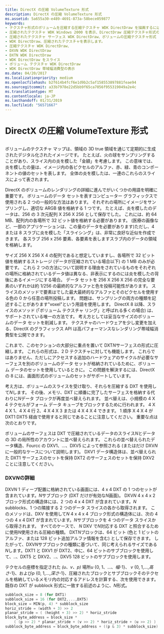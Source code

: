 ```yaml
---
title: DirectX の圧縮 VolumeTexture 形式
description: DirectX の圧縮 VolumeTexture 形式
ms.assetid: 5a655a30-e489-4691-873a-58bece059877
keywords:
- テクスチャ形式のボリュームを圧縮する圧縮テクスチャ WDK DirectDraw を描画するには、
- 圧縮されたテクスチャ WDK Windows 2000 を表示、DirectDraw 圧縮テクスチャ形式のボリューム
- 圧縮されたテクスチャ サーフェス WDK DirectDraw、ボリュームの圧縮テクスチャ形式
- WDK DirectDraw、圧縮されたテクスチャを表示します。
- 圧縮テクスチャ WDK DirectDraw、
- DXVN WDK DirectDraw
- DXTN WDK DirectDraw
- WDK DirectDraw をスライス
- ボリューム テクスチャ WDK DirectDraw
- WDK DirectDraw 帯域幅消費型の表示
ms.date: 04/20/2017
ms.localizationpriority: medium
ms.openlocfilehash: b2f614b4fcf6e1d9b2c5af158553897881feae94
ms.sourcegitcommit: a33b7978e22d5bb9f65ca7056f955319049a2e4c
ms.translationtype: MT
ms.contentlocale: ja-JP
ms.lasthandoff: 01/31/2019
ms.locfileid: "56571667"
---
```

# <a name="directx-compressed-volumetexture-formats"></a>DirectX の圧縮 VolumeTexture 形式


## <span id="ddk_directx_compressed_volumetexture_formats_gg"></span><span id="DDK_DIRECTX_COMPRESSED_VOLUMETEXTURE_FORMATS_GG"></span>


ボリュームのテクスチャ マップは、領域の 3D true 領域を通じて定期的に生成されたデジタル化されたイメージです。 たとえば、火の球をサンプリングすることがあり、スライス内の炎を模した「金額」を考慮します。 この意味では、炎を模したの量は、イメージ内の各ピクセルのアルファ、赤、緑、青のコンポーネントの値のセットを表します。 全体の炎を模したは、一連のこれらのスライスによって表されます。

DirectX のボリュームのレンダリングの詳細に進んでがいくつかの用語を明確に重要です。 ボリュームのデータ セットを表すコンピューター グラフィックスで使用される 2 つの一般的な方法はあります。 それぞれの場所にイメージをサンプリングし、適切な ARGB 値を格納する 1 つです。 たとえば、炎を模したのデータは、256 の 3 次元配列 X 256 X 256 として保存でした。 これには、約 64 MB、配列内の各場所で 32 ビット値を格納する必要があります。 (医療の画像など、一部のアプリケーションは、この量のデータを必要があります)ただし、4 または 8 スラブに炎を模した「スライシング」は、非常に良好な近似を作成できます。 各スラブ 256 x 256 要素、各要素を表しますスラブ内のデータの領域を格納します。

サイズ 256 X 256 X 4 の配列であると想定していますし、各場所で 32 ビット値を格納するストレージ (データが圧縮されている場合以下) の 1 MB のみが必要です。 これら 2 つの方法について説明する理由をされているものをそれぞれの場所に格納されているデータ値は異なる、非表示にするのには炎を模したの背後にあるイメージにする場合。 データ セットを 256 X 256 X 256 の完全な要素のいずれかは約 1/256 の最終的なアルファと色を投稿可能性があります。 スライスのメソッドで要素はでした最大最終的なアルファとそのピクセルを使用する色の 0 から任意の場所投稿します。 問題は、サンプリングの両方の種類を記述することがあります"voxel"という用語を使用します。 DirectX 8 以降、スライスのメソッド (「ボリューム テクスチャ リング」と呼ばれる多くの場合) は、サポートされている唯一の方法です。 考え方としては妥当なサイズのボリュームのデータ セットを削減します。 テクスチャのハードウェアを少し変更を加える、DirectX のグラフィックス API は高パフォーマンスなレンダリング帯域幅消費型を公開できます。

これまで、このセクションの大部分に重点を置いて DXT*N*サーフェスの形式に圧縮します。 これらの形式は、2 D テクスチャに対しても機能します。 これらではありません、ただしにアクセスする追加のハードウェアのサイクルが必要なサーフェスを別のボリュームのデータ セットが格納されているために、ボリューム データのセットを使用しているときに。 この問題を解決するには、DirectX の 8 には、画面形式のボリュームのセットがサポートしています。

考え方は、ボリュームのスライスを受け取り、それらを圧縮する DXT を使用して*N*します。 その後、メモリ、DXT に順番に完了したサーフェスを格納する代わりに*N*データ ブロックが再度並べ替えられます。 並べ替えは、小規模の 4 X 4 テクセルがフォーム データ キューブをブロックするために行われます。 4 X 4 X 1、4 X 4 行 2、4 X 4 X 3 または 4 X 4 X 4 できます。 1 順序 X 4 X 4 が DXT1 DXT5 経由で使用すると同じであることに注意してください。 重要な点は次のとおりです。

ボリュームのサーフェスは DXT で圧縮されているデータのスライス*N*とデータの 3D の局所性のアカウントに並べ替えられます。 これらの並べ替えられたデータ構造、Fourcc の DXV1、…、DXV5 によって参照される (またはだけ DXV*N*に一般的なケースについて説明します)。 DXV1 データ構造体は、並べ替えられた DXT1 サーフェスのセットを保持 DXT2 のサーフェスのセットを保持 DXV2 ことに注意してください。

### <a name="span-iddxvndetailsspanspan-iddxvndetailsspandxvn-details"></a><span id="dxvn_details"></span><span id="DXVN_DETAILS"></span>DXV*N*の詳細

DXV*N* 1 ディープ配置に格納されている画面には、4 x 4 DXT の 1 つのセットが含まれています。*N*サブブロック (DXT だけが有効な*N*画面)。 DXV*N* 4 x 4 x 2 ブロック形式の構造体には、2 つの 4 x 4 DXT が含まれています。*N* subblocks、1 つの隣接する 2 つのデータ スライスの各から取得されます。 このメソッドは、DXV を使用して*N* 4 x 4 x 4 ブロック形式の構造体には、次の 4 つの 4 x 4 DXT が含まれています。*N*サブブロックを 4 つのデータ スライスから取得されます。 すべてのケースで、 *N* DXV で*N*対応する DXT と照合するために使用*N*使用される圧縮の種類。 DXT*N*ブロックは、64 ビット (色と 1 ビットのアルファ、または 128 ビット追加アルファ情報を含む) として保存できます。 したがって、DXV*N*サブブロックの種類に基づいて、同じ考えられるサイズである*N*します。DXT1 と DXV1 が DXT2、中に、64 ビットのサブブロックを使用して、..、DXT5 と DXV2、..、DXV5 128 ビットのサブブロックを使用します。

テクセルの座標を指定された *(u、v、p)* 場所*u* {0, 1、…、*幅*-1}、 *v* {0, 1,...,*高さ*-1}、および*p* {0, 1,...,*深さ*-1}、圧縮されたブロックとサブブロックそのテクセルを格納しているメモリ内の対応するアドレスを計算する、次を使用できます。 既存の DXT が subblock 形式に一致する前述のように、*N*形式。

```cpp
subblock_size = 8 (for DXT1)
subblock_size = 16 (for DXT2,...,DXT5)
block_size = MIN(p, 4) * subblock_size
horiz_stride = (width + 3) >> 2
planar_stride = ( (height + 3) >> 2) * horiz_stride
block_byte_address = block_size *
    ( (p >> 2) * planar_stride + (v >> 2) * horiz_stride + (u >> 2) )
subblock_byte_address = block_byte_address + ((p & 3) * subblock_size)
```

 

 





